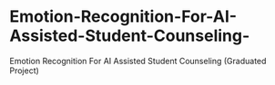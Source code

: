 # Emotion-Recognition-For-AI-Assisted-Student-Counseling-
Emotion Recognition For AI Assisted Student Counseling (Graduated Project)
